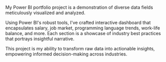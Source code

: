 My Power BI portfolio project is a demonstration of diverse data fields meticulously visualized and analyzed.

Using Power BI's robust tools, I've crafted interactive dashboard that encapsulates salary, job market, programming language trends, work-life balance, and more. Each section is a showcase of industry best practices that portrays insightful narrative.

This project is my ability to transform raw data into actionable insights, empowering informed decision-making across industries.

